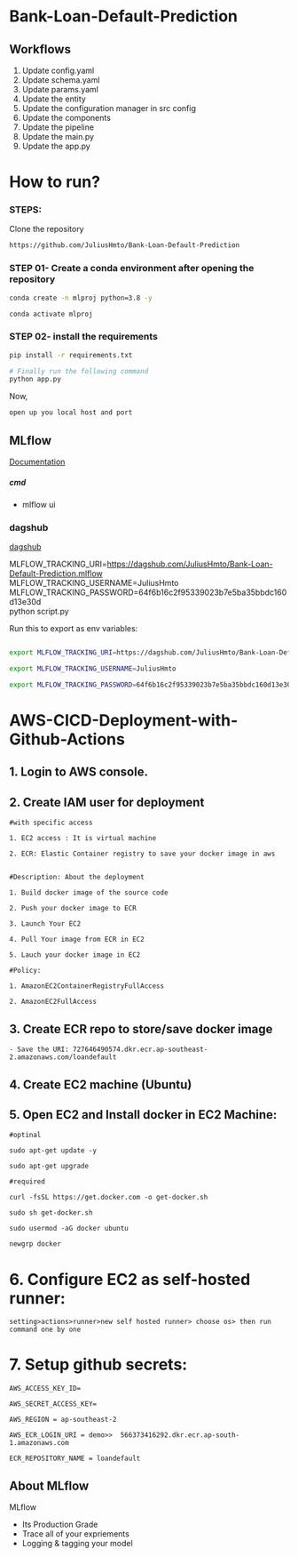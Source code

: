 # Bank-Loan-Default-Prediction


## Workflows

1. Update config.yaml
2. Update schema.yaml
3. Update params.yaml
4. Update the entity
5. Update the configuration manager in src config
6. Update the components
7. Update the pipeline 
8. Update the main.py
9. Update the app.py


# How to run?
### STEPS:

Clone the repository

```bash
https://github.com/JuliusHmto/Bank-Loan-Default-Prediction
```
### STEP 01- Create a conda environment after opening the repository

```bash
conda create -n mlproj python=3.8 -y
```

```bash
conda activate mlproj
```


### STEP 02- install the requirements
```bash
pip install -r requirements.txt
```


```bash
# Finally run the following command
python app.py
```

Now,
```bash
open up you local host and port
```



## MLflow

[Documentation](https://mlflow.org/docs/latest/index.html)


##### cmd
- mlflow ui

### dagshub
[dagshub](https://dagshub.com/)

MLFLOW_TRACKING_URI=https://dagshub.com/JuliusHmto/Bank-Loan-Default-Prediction.mlflow \
MLFLOW_TRACKING_USERNAME=JuliusHmto \
MLFLOW_TRACKING_PASSWORD=64f6b16c2f95339023b7e5ba35bbdc160d13e30d \
python script.py

Run this to export as env variables:

```bash

export MLFLOW_TRACKING_URI=https://dagshub.com/JuliusHmto/Bank-Loan-Default-Prediction.mlflow

export MLFLOW_TRACKING_USERNAME=JuliusHmto 

export MLFLOW_TRACKING_PASSWORD=64f6b16c2f95339023b7e5ba35bbdc160d13e30d

```



# AWS-CICD-Deployment-with-Github-Actions

## 1. Login to AWS console.

## 2. Create IAM user for deployment

	#with specific access

	1. EC2 access : It is virtual machine

	2. ECR: Elastic Container registry to save your docker image in aws


	#Description: About the deployment

	1. Build docker image of the source code

	2. Push your docker image to ECR

	3. Launch Your EC2 

	4. Pull Your image from ECR in EC2

	5. Lauch your docker image in EC2

	#Policy:

	1. AmazonEC2ContainerRegistryFullAccess

	2. AmazonEC2FullAccess

	
## 3. Create ECR repo to store/save docker image
    - Save the URI: 727646490574.dkr.ecr.ap-southeast-2.amazonaws.com/loandefault

	
## 4. Create EC2 machine (Ubuntu) 

## 5. Open EC2 and Install docker in EC2 Machine:
	
	
	#optinal

	sudo apt-get update -y

	sudo apt-get upgrade
	
	#required

	curl -fsSL https://get.docker.com -o get-docker.sh

	sudo sh get-docker.sh

	sudo usermod -aG docker ubuntu

	newgrp docker
	
# 6. Configure EC2 as self-hosted runner:
    setting>actions>runner>new self hosted runner> choose os> then run command one by one


# 7. Setup github secrets:

    AWS_ACCESS_KEY_ID=

    AWS_SECRET_ACCESS_KEY=

    AWS_REGION = ap-southeast-2

    AWS_ECR_LOGIN_URI = demo>>  566373416292.dkr.ecr.ap-south-1.amazonaws.com

    ECR_REPOSITORY_NAME = loandefault




## About MLflow 
MLflow

 - Its Production Grade
 - Trace all of your expriements
 - Logging & tagging your model